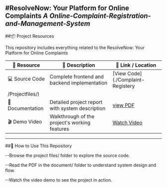 #ResolveNow: Your Platform for Online Complaints
*A Online-Complaint-Registration-and-Management-System*
---

##📦 Project Resources

This repository includes everything related to the ResolveNow: Your Platform for Online Complaints

|🧩 Resource	|📝 Description |🔗 Link / Location|
|-------------|---------------|-------------------|
|💻 Source Code|	Complete frontend and backend implementation|	[View Code](./Complaint-Registery
/Projectfiles/)|
|📕 Documentation	|Detailed project report with system description|	[view PDF](./Documents)|
|🎬 Demo Video	|Walkthrough of the project's working features|	[Watch Video](./VideoDemo)|

-----


##📝 How to Use This Repository

--Browse the project files/ folder to explore the source code.

--Read the PDF in the document/ folder to understand system design and flow.

--Watch the video demo to see the project in action.
